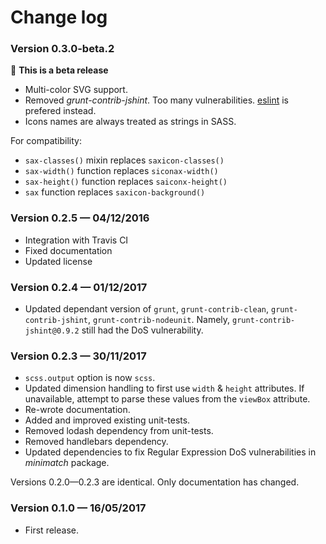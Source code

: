# Change log

### Version 0.3.0-beta.2

🌱 **This is a beta release**

- Multi-color SVG support.
- Removed *grunt-contrib-jshint*. Too many vulnerabilities. [eslint](http://eslint.org/) is prefered instead.
- Icons names are always treated as strings in SASS.

For compatibility:

- `sax-classes()` mixin replaces `saxicon-classes()`
- `sax-width()` function replaces `siconax-width()`
- `sax-height()` function replaces `saiconx-height()`
- `sax` function replaces `saxicon-background()`

### Version 0.2.5 — 04/12/2016

- Integration with Travis CI
- Fixed documentation
- Updated license

### Version 0.2.4 — 01/12/2017

- Updated dependant version of `grunt`, `grunt-contrib-clean`, `grunt-contrib-jshint`, `grunt-contrib-nodeunit`. Namely, `grunt-contrib-jshint@0.9.2` still had the DoS vulnerability.

### Version 0.2.3 — 30/11/2017

- `scss.output` option is now `scss`.
- Updated dimension handling to first use `width` & `height` attributes. If unavailable, attempt to parse these values from the `viewBox` attribute.
- Re-wrote documentation.
- Added and improved existing unit-tests.
- Removed lodash dependency from unit-tests.
- Removed handlebars dependency.
- Updated dependencies to fix Regular Expression DoS vulnerabilities in *minimatch* package.

Versions 0.2.0—0.2.3 are identical. Only documentation has changed.

### Version 0.1.0 — 16/05/2017

- First release.
